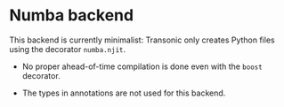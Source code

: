 # Numba backend

This backend is currently minimalist: Transonic only creates Python files using
the decorator `numba.njit`.

- No proper ahead-of-time compilation is done even with the `boost` decorator.

- The types in annotations are not used for this backend.
